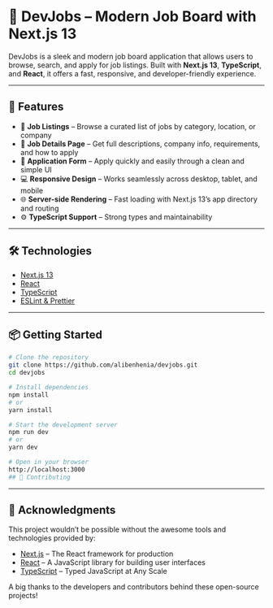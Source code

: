# 💼 DevJobs – Modern Job Board with Next.js 13

DevJobs is a sleek and modern job board application that allows users to browse, search, and apply for job listings. Built with **Next.js 13**, **TypeScript**, and **React**, it offers a fast, responsive, and developer-friendly experience.

---

## 🚀 Features

- 🔎 **Job Listings** – Browse a curated list of jobs by category, location, or company  
- 📄 **Job Details Page** – Get full descriptions, company info, requirements, and how to apply  
- 📝 **Application Form** – Apply quickly and easily through a clean and simple UI  
- 💻 **Responsive Design** – Works seamlessly across desktop, tablet, and mobile  
- 🌐 **Server-side Rendering** – Fast loading with Next.js 13’s app directory and routing  
- ⚙️ **TypeScript Support** – Strong types and maintainability  

---

## 🛠️ Technologies

- [Next.js 13](https://nextjs.org/)
- [React](https://reactjs.org/)
- [TypeScript](https://www.typescriptlang.org/)
- [ESLint & Prettier](https://eslint.org/)

---

## 📦 Getting Started

```bash
# Clone the repository
git clone https://github.com/alibenhenia/devjobs.git
cd devjobs

# Install dependencies
npm install
# or
yarn install

# Start the development server
npm run dev
# or
yarn dev

# Open in your browser
http://localhost:3000
## 🤝 Contributing

```


---

## 🙌 Acknowledgments

This project wouldn’t be possible without the awesome tools and technologies provided by:

- [Next.js](https://nextjs.org/) – The React framework for production
- [React](https://reactjs.org/) – A JavaScript library for building user interfaces
- [TypeScript](https://www.typescriptlang.org/) – Typed JavaScript at Any Scale

A big thanks to the developers and contributors behind these open-source projects!

